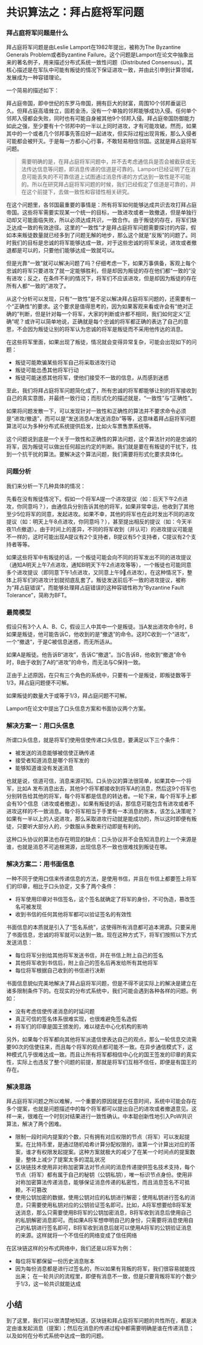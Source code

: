 

# 共识算法之：拜占庭将军问题

### 拜占庭将军问题是什么

拜占庭将军问题是由Leslie Lamport在1982年提出，被称为The Byzantine Generals Problem或者Byzantine Failure。这个问题是Lamport在论文中抽象出来的著名例子，用来描述分布式系统一致性问题（Distributed Consensus）。其核心描述是在军队中可能有叛徒的情况下保证进攻一致，并由此引申到计算领域，发展成为一种容错理论。

一个简易的描述如下：

拜占庭帝国，即中世纪的东罗马帝国，拥有巨大的财富，周围10个邻邦垂诞已久。但拜占庭高墙耸立，固若金汤，没有一个单独的邻邦能够成功入侵。任何单个邻邦入侵都会失败，同时也有可能自身被其他9个邻邦入侵。拜占庭帝国防御能力如此之强，至少要有十个邻邦中的一半以上同时进攻，才有可能攻破。然而，如果其中的一个或者几个邻邦事先答应好一起进攻，但实际过程出现背叛，那么入侵者可能都会被歼灭。于是每一方都小心行事，不敢轻易相信邻国。这就是拜占庭将军问题。

> 需要明确的是，在拜占庭将军问题中，并不去考虑通信兵是否会被截获或无法传达信息等问题，即消息传递的信道是可靠的。Lamport已经证明了在消息可能丢失的不可靠信道上试图通过消息传递的方式达到一致性是不可能的。所以在研究拜占庭将军问题的时候，我们已经假定了信道是可靠的，并在这个前提下，去做一致性和容错性相关研究。


在这个问题里，各邻国最重要的事情是：所有将军如何能够达成共识去攻打拜占庭帝国。这些将军需要实现某一个统一的目标，一致进攻或者一致撤退，但是单独行动却又可能面临失败，所以必须达成共识，一致合作。由于叛徒的存在，将军们缺乏达成一致的有效途径。这里的“一致性”才是拜占庭将军问题需要探讨的内容，假如本来叛徒数量就已经多到了问题无解的地步，那么这个就是“反叛”的问题了。同时我们的目标是忠诚的将军能够达成一致，对于这些忠诚的将军来说，进攻或者撤退都是可以的，只要他们能够达成一致就可以。

但是光靠“一致”就可以解决问题了吗？仔细考虑一下，如果万事俱备，客观上每个忠诚的将军只要进攻了就一定能够胜利，但是却因为叛徒的存在他们都“一致的”没有进攻；反之，在条件不利的情况下，将军们不应该进攻，但是却因为叛徒的存在所有人都“一致的”进攻了。

从这个分析可以发现，只有“一致性”是不足以解决拜占庭将军问题的，还需要有一个“正确性”的要求。这个要求是值得思考的，因为如果客观来看或许会有“绝对正确的”判断，但是针对每一个将军，大家的判断或许都不相同，我们如何定义“正确”呢？或许可以简单地说，正确就是每个忠诚的将军都正确的表达了自己的意思，不会因为叛徒让别的将军认为忠诚的将军是叛徒而不采用他传达的消息。

在这些将军里面，如果出现了叛徒，情况就会变得异常复杂，可能会出现如下的问题：
* 叛徒可能欺骗某些将军自己将采取进攻行动
* 叛徒可能怂恿其他将军行动
* 叛徒可能迷惑其他将军，使他们接受不一致的信息，从而感到迷惑

至此，我们将拜占庭将军问题简化成了，所有忠诚的将军都能够让别的将军接收到自己的真实意图，并最终一致行动；而形式化的描述就是，“一致性”与“正确性”。

如果将问题发散一下，可以发现针对一致性和正确性的算法并不要求命令必须是“进攻/撤退”，而可以是“发送消息A/发送消息b”等等，这意味着拜占庭将军问题算法可以为多种分布式系统提供启发，比如火车票售票系统等。

这个问题说到底是一个关于一致性和正确性的算法问题，这个算法针对的是忠诚的将军，因为叛徒可以做出任何超出约定的判断。我们就是要在有叛徒的干扰下，找到一个抗干扰的算法。要解决这个算法问题，我们需要将形式化要求具体化。


### 问题分析

我们来分析一下几种具体的情况：

先看在没有叛徒情况下。假如一个将军A提一个进攻提议（如：后天下午2点进攻，你同意吗？），由通信兵分别告诉其他的将军，如果非常幸运，他收到了其他至少5位将军的同意，发起进攻。如果不幸，其他的将军也在此时发出不同的进攻提议（如：明天上午8点进攻，你同意吗？），甚至提出相反的提议（如：今天半夜11点撤退）。由于时间上的差异，不同的将军收到（并认可）的进攻提议可能是不一样的，这时可能出现A提议有2个支持者，B提议有5个支持者，C提议有2个支持者等等。

如果这些将军中有叛徒的话，一个叛徒可能会向不同的将军发出不同的进攻提议（通知A明天上午7点进攻，通知B明天下午2点进攻等等），一个叛徒也可能同意多个进攻提议（即同意下午1点进攻，又同意上午9点进攻）。在这种情况下，整体上将军们的进攻计划就彻底乱套了。叛徒发送前后不一致的进攻提议，被称为“拜占庭错误”，而能够处理拜占庭错误的这种容错性称为“Byzantine Fault Tolerance”，简称为BFT。


### 最简模型

假设只有3个人 A、B、C，假设三人中其中一个是叛徒。当A发出进攻命令时，B如果是叛徒，他可能告诉C，他收到的是“撤退”的命令。这时C收到一个“进攻”，一个“撤退“，于是C被信息迷惑，而无所适从。

如果A是叛徒。他告诉B“进攻”，告诉C“撤退”。当C告诉B，他收到“撤退”命令时，B由于收到了A的“进攻”的命令，而无法与C保持一致。

正由于上述原因，在只有三个角色的系统中，只要有一个是叛徒，即叛徒数等于1/3，拜占庭问题便不可解。

如果叛徒的数量大于或等于1/3，拜占庭问题不可解。

Lamport在论文中提出了口头信息方案和书面协议两个方案。

### 解决方案一：用口头信息

所谓口头信息，就是将军们使用信使传递口头信息，要满足以下三个条件：

* 被发送的消息能够被信使正确传递
* 接受者知道消息是哪个将军发的
* 能够知道谁没有发送消息

也就是说，信道可信，消息来源可知。口头协议的算法很简单，如果其中一个将军，比如A
发布消息出去，其他9个将军都接收到将军A的消息，然后这9个将军也分别转告给其他的将军，每个将军都是信息的转达者。一轮下来，每个将军手上都会有10个信息（进攻或者撤退）。如果有叛徒的话，那信息可能包含有进攻或者不进攻这样的不一致消息。每个将军相当于手里有一本消息的账本，该怎么决策呢？如果有一半以上的人说进攻，那么采取进攻行动就是能成功的，所以这时即便有叛徒，只要听大部分人的，少数服从多数来行动即是有利的。

这种口头协议的算法也存在明显的缺点：口头协议并不会告知消息的上一个来源是谁，也就是消息不可追根溯源，出现信息不一致也很难找到叛徒在哪。

### 解决方案二：用书面信息

一种不同于使用口信来传递信息的方法，是使用书信，并且在书信上都要签上将军们的印章，相比于口头协定，又多了两个条件：

* 将军使用印章对书信签名，这个签名就确定了将军的身份，不可伪造，篡改签名可被发现
* 收到书信的任何其他将军都可以验证签名的有效性

书面信息的本质就是引入了“签名系统”，这使得所有消息都可追本溯源。只要采用了书面信息，忠诚的将军就可以达到一致。现在这种方式下，将军们按照以下方式发送消息：

* 每位将军分别给其他将军发送书信，并在书信上附上自己的签名
* 其他将军收到书信后，附上自己的签名后再发给所有其他将军
* 每位将军根据自己收到的书信进行决断

书面信息貌似完美地解决了拜占庭将军问题，但是不得不说实际上的解决是建立在诸多限制条件下的。在现实的分布式系统中，我们可能会遇到各种各样的问题。例如：

* 没有考虑信使传递消息的时延问题
* 真正可信的签名体系很难实现，也很难避免签名造假
* 将军们的印章是国王颁发的，难以褪去中心化机构的影响

另外，如果每个将军都向其他将军派遣信使表达自己的观点，那么一轮信息交流需要90次的信使往来，而且每个将军的观点都可能不一致。在异步通信模式下，这种模式几乎很难达成一致。而且让所有将军都相信中心化的国王签发的印章的真实性，实际上也违反了整个问题的前提，那就是将军们互相不信任，即便是有国王的存在。

### 解决思路

拜占庭将军问题之所以难解，一个重要的原因就是在任意时间，系统中可能会存在多个提案，也就是问题描述中的每个将军都可以提出自己的进攻或者撤退意见。这样一来，很难在一个时刻对结果进行一致性确认。中本聪创新性地引入PoW共识算法，解决了两个困难。

* 限制一段时间内提案的个数，只有拥有对应权限的节点（将军）可以发起提案。在比特币里，是通过随机哈希计算分配权限的，谁第一个计算出对应的答案，谁才有权限发起提案。这种方案就极大的减少了在某一个时间点的提案数量，整体上减少了提案太多的混乱状况
* 区块链技术使用非对称加密算法对节点间的消息传递提供签名技术支持，每个节点（将军）都有属于自己的秘钥（公钥私钥），唯一标识节点身份。使用非对称加密算法传递消息，能够保证消息传递的私密性，而且消息签名不可抵赖，不可篡改
 * 使用公钥加密的数据，使用公钥对应的私钥进行解密；使用私钥进行签名的消息，只需要使用私钥对应的公钥验证签名即可。比如，A将军想要给B将军发送消息，那么只需要使用B将军的公钥加密消息，B将军收到消息后使用自己的私钥解密消息即可。而如果A将军想申明自己的身份，只需要将消息使用自己的私钥进行签名即可，B将军收到消息后就可以使用A将军的公钥验证消息的来源。这样就将一个不信任的网络变成了信任网络

在区块链这样的分布式网络中，我们还是以将军为例：

* 每位将军都保留一份历史消息账本
* 因为每份消息都是进行过签名的，所以如果有背叛的将军，我们很容易就能找出来；
在一轮共识的流程里，即便有消息不一致，但是只要背叛将军的个数少于1/3，这一轮共识就能达成

## 小结

到了这里，我们可以很清楚地知道，区块链和拜占庭将军问题的共性所在，都是决定由谁发起消息（提案）；然后在消息的传递过程中都需要明确是谁在传递消息；以及如何在分布式系统中达成一致的问题。

